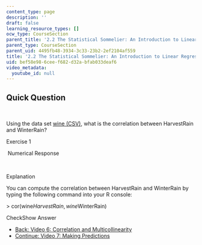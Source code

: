 ```yaml
---
content_type: page
description: ''
draft: false
learning_resource_types: []
ocw_type: CourseSection
parent_title: '2.2 The Statistical Sommelier: An Introduction to Linear Regression'
parent_type: CourseSection
parent_uid: 4495fb48-3934-3c33-23b2-2ef2104af559
title: '2.2 The Statistical Sommelier: An Introduction to Linear Regression'
uid: bef58e98-6cee-f682-d32a-bfab033deaf6
video_metadata:
  youtube_id: null
---
```

## Quick Question

 

Using the data set [wine (CSV)](./resolveuid/b7caee99307eb87b00b3d3e80055b116), what is the correlation between HarvestRain and WinterRain?

Exercise 1

&nbsp;Numerical Response&nbsp;

 

Explanation

You can compute the correlation between HarvestRain and WinterRain by typing the following command into your R console:

\> cor(wine$HarvestRain, wine$WinterRain)

CheckShow Answer

- [Back: Video 6: Correlation and Multicollinearity](./resolveuid/1ab830be7abc5468421c996f95e8e252)
- [Continue: Video 7: Making Predictions](./resolveuid/9b500b6f7f1d17af5de0ab9946895858)